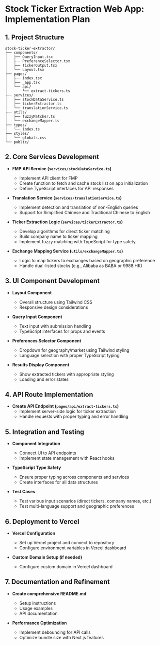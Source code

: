 # Stock Ticker Extraction Web App: Implementation Plan

## 1. Project Structure

```
stock-ticker-extractor/
├── components/
│   ├── QueryInput.tsx
│   ├── PreferenceSelector.tsx
│   ├── TickerOutput.tsx
│   └── Layout.tsx
├── pages/
│   ├── index.tsx
│   ├── _app.tsx
│   └── api/
│       └── extract-tickers.ts
├── services/
│   ├── stockDataService.ts
│   ├── tickerExtractor.ts
│   └── translationService.ts
├── utils/
│   ├── fuzzyMatcher.ts
│   └── exchangeMapper.ts
├── types/
│   └── index.ts
├── styles/
│   └── globals.css
└── public/
```

## 2. Core Services Development

- **FMP API Service (`services/stockDataService.ts`)**
  - Implement API client for FMP
  - Create function to fetch and cache stock list on app initialization
  - Define TypeScript interfaces for API responses

- **Translation Service (`services/translationService.ts`)**
  - Implement detection and translation of non-English queries
  - Support for Simplified Chinese and Traditional Chinese to English

- **Ticker Extraction Logic (`services/tickerExtractor.ts`)**
  - Develop algorithms for direct ticker matching
  - Build company name to ticker mapping
  - Implement fuzzy matching with TypeScript for type safety

- **Exchange Mapping Service (`utils/exchangeMapper.ts`)**
  - Logic to map tickers to exchanges based on geographic preference
  - Handle dual-listed stocks (e.g., Alibaba as BABA or 9988.HK)

## 3. UI Component Development

- **Layout Component**
  - Overall structure using Tailwind CSS
  - Responsive design considerations

- **Query Input Component**
  - Text input with submission handling
  - TypeScript interfaces for props and events

- **Preferences Selector Component**
  - Dropdown for geography/market using Tailwind styling
  - Language selection with proper TypeScript typing

- **Results Display Component**
  - Show extracted tickers with appropriate styling
  - Loading and error states

## 4. API Route Implementation

- **Create API Endpoint (`pages/api/extract-tickers.ts`)**
  - Implement server-side logic for ticker extraction
  - Handle requests with proper typing and error handling

## 5. Integration and Testing

- **Component Integration**
  - Connect UI to API endpoints
  - Implement state management with React hooks

- **TypeScript Type Safety**
  - Ensure proper typing across components and services
  - Create interfaces for all data structures

- **Test Cases**
  - Test various input scenarios (direct tickers, company names, etc.)
  - Test multi-language support and geographic preferences

## 6. Deployment to Vercel

- **Vercel Configuration**
  - Set up Vercel project and connect to repository
  - Configure environment variables in Vercel dashboard
  
- **Custom Domain Setup (if needed)**
  - Configure custom domain in Vercel dashboard

## 7. Documentation and Refinement

- **Create comprehensive README.md**
  - Setup instructions
  - Usage examples
  - API documentation

- **Performance Optimization**
  - Implement debouncing for API calls
  - Optimize bundle size with Next.js features